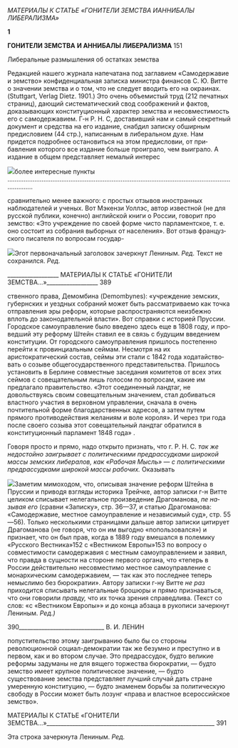 _МАТЕРИАЛЫ К СТАТЬЕ «ГОНИТЕЛИ ЗЕМСТВА_ _ИАННИБАЛЫ ЛИБЕРАЛИЗМА»_

**1**

**ГОНИТЕЛИ ЗЕМСТВА** **И АННИБАЛЫ ЛИБЕРАЛИЗМА** 151

Либеральные размышления об остатках земства

Редакцией нашего журнала напечатана под заглавием «Самодержавие и земство» конфиденциальная записка министра финансов С. Ю. Витте о значении земства и о том, что не следует вводить его на окраинах. (Stuttgart, Verlag Dietz. 1901.) Это очень объемистый труд (212 печатных страниц), дающий систематический свод соображений и фактов, доказывающих конституционный характер земства и несовместимость его с самодержавием. Г-н Р. Н. С, доставивший нам и самый секретный документ и средства на его издание, снабдил записку обширным предисловием (44 стр.), написанным в ли­беральном духе. Нам придется подробнее остановиться на этом предисловии, от при­бавления которого все издание больше проиграло, чем выиграло. А издание в общем представляет немалый интерес

![](file:///C:/Users/bot32/AppData/Local/Temp/msohtmlclip1/01/clip_image001.png)более интересные пункты   ..........................................................................................................................................

сравнительно менее важного: с простых отзывов иностранных наблюдателей и ученых. Вот Мэкензи Уоллэс, автор известной (не для русской публики, конечно) английской книги о России, говорит про земство: «Это учреждение по своей форме чисто парла­ментское, т. е. оно состоит из собрания выборных от населения». Вот отзыв француз­ского писателя по вопросам государ-

![](file:///C:/Users/bot32/AppData/Local/Temp/msohtmlclip1/01/clip_image002.png)Эгот первоначальный заголовок зачеркнут Лениным. _Ред._ Текст не сохранился. _Ред._

  

__________________ МАТЕРИАЛЫ К СТАТЬЕ «ГОНИТЕЛИ ЗЕМСТВА...»__________________ 389

ственного права, Демомбина (Demombynes): «учреждение земских, губернских и уезд­ных собраний может быть рассматриваемо как точка отправления эры реформ, которые распространяются неизбежно вплоть до законодательной власти». Вот справки с исто­рией Пруссии. Городское самоуправление было введено здесь еще в 1808 году, и про­ведший эту реформу Штейн ставил ее в связь с будущим введением конституции. От городского самоуправления пришлось постепенно перейти к провинциальным сеймам. Несмотря на их аристократический состав, сеймы эти стали с 1842 года ходатайство­вать о созыве общегосударственного представительства. Пришлось установить в Бер­лине совместные заседания комитетов от всех этих сеймов с совещательным лишь го­лосом по вопросам, какие им предлагало правительство. «Этот соединенный ландтаг, не довольствуясь своим совещательным значением, стал добиваться властного участия в верховном управлении, сначала в очень почтительной форме благодарственных адре­сов, а затем путем прямого противодействия желаниям и воле короля». И через три го­да после своего созыва этот совещательный ландтаг обратился в конституционный пар­ламент 1848 года» .

Говоря просто и прямо, надо открыто признать, что г. Р. Н. С. _так же недостойно заигрывает с политическими предрассудками широкой массы земских либералов, как «Рабочая Мысль»_ — _с политическими предрассудками широкой массы рабочих._ Ока­зывать

![](file:///C:/Users/bot32/AppData/Local/Temp/msohtmlclip1/01/clip_image003.png)Заметим мимоходом, что, описывая значение реформ Штейна в Пруссии и приводя взгляды истори­ка Трейчке, автор записки г-н Витте целиком списывает нелегальное произведение Драгоманова, _пе на­зывая его_ (сравни «Записку», стр. 36—37, и статью Драгоманова: «Самодержавие, местное самоуправле­ние и независимый суд», стр. 55—56). Только несколькими страницами дальше автор записки цитирует Драгоманова (не говоря, что он им выгодно «попользовался») и признает, что он был прав, когда в 1889 году вмешался в полемику «Русского Вестника»152 с «Вестником Европы»153 по вопросу о совместимости самодержавия с местным самоуправлением и заявил, что правда в сущности на стороне первого органа, что «теперь в России действительно несовместимо местное самоуправление с монархическим самодер­жавием, — так как это последнее теперь немыслимо без бюрократии». Автору записки г-ну Витте _не раз_ приходится списывать нелегальные брошюры и прямо признаваться, что они говорили _правду,_ что их точка зрения справедлива. (Текст со слов: «с «Вестником Европы»» и до конца абзаца в рукописи за­черкнут Лениным. _Ред.)_

  

390______________________________ В. И. ЛЕНИН

попустительство этому заигрыванию было бы со стороны революционной социал-демократии так же безумно и преступно и в первом, как и во втором случае. Это пред­рассудок, будто великие реформы задуманы не для вящего торжества бюрократии, — будто земство имеет крупное политическое значение, — будто существование земства представляет лучший случай дать стране умеренную конституцию, — будто знаменем борьбы за политическую свободу в России может быть лозунг «права и властное все­российское земство».

  

МАТЕРИАЛЫ К СТАТЬЕ «ГОНИТЕЛИ ЗЕМСТВА...»___________________________________________________________ 391

Эта строка зачеркнута Лениным. _Ред._